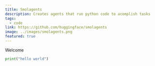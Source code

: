 ```yaml
---
title: Smolagents
description: Creates agents that run python code to acomplish tasks
tags:
  - code  
link: https://github.com/huggingface/smolagents
image: ../images/smolagents.png
featured: true
---
```


Welcome

```py
print("hello world")
```